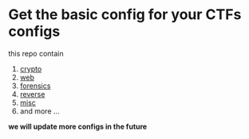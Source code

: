 # Get the basic config for your CTFs configs 

this repo contain 

1. [crypto](crypto)
1. [web](web)
1. [forensics](forensics)
1. [reverse](rev)
1. [misc](misc)
1. and more ... 


**we will update more configs in the future**
